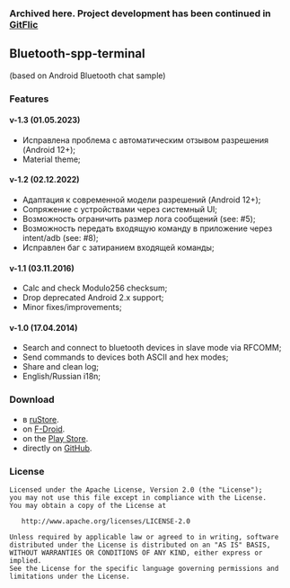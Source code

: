 ### Archived here. Project development has been continued in [GitFlic](https://gitflic.ru/project/sash0k/bluetooth-spp-terminal)

## Bluetooth-spp-terminal
(based on Android Bluetooth chat sample)

### Features
#### v-1.3 (01.05.2023)
* Исправлена проблема с автоматическим отзывом разрешения (Android 12+);
* Material theme;

#### v-1.2 (02.12.2022)
 * Адаптация к современной модели разрешений (Android 12+);
 * Сопряжение с устройствами через системный UI;
 * Возможность ограничить размер лога сообщений (see: #5);
 * Возможность передать входящую команду в приложение через intent/adb (see: #8);
 * Исправлен баг с затиранием входящей команды;

#### v-1.1 (03.11.2016)
 * Calc and check Modulo256 checksum;
 * Drop deprecated Android 2.x support;
 * Minor fixes/improvements;

#### v-1.0 (17.04.2014)
 * Search and connect to bluetooth devices in slave mode via RFCOMM;
 * Send commands to devices both ASCII and hex modes;
 * Share and clean log;
 * English/Russian i18n;
 

### Download
* в [ruStore](https://apps.rustore.ru/app/ru.sash0k.bluetooth_terminal).
* on [F-Droid](https://f-droid.org/repository/browse/?fdid=ru.sash0k.bluetooth_terminal).
* on the [Play Store](https://play.google.com/store/apps/details?id=ru.sash0k.bluetooth_terminal).
* directly on [GitHub](https://github.com/Sash0k/bluetooth-spp-terminal/releases).

### License


    Licensed under the Apache License, Version 2.0 (the "License");
    you may not use this file except in compliance with the License.
    You may obtain a copy of the License at

       http://www.apache.org/licenses/LICENSE-2.0

    Unless required by applicable law or agreed to in writing, software
    distributed under the License is distributed on an "AS IS" BASIS,
    WITHOUT WARRANTIES OR CONDITIONS OF ANY KIND, either express or implied.
    See the License for the specific language governing permissions and
    limitations under the License.
